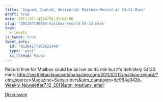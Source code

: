 ```yaml
---
title: 'Signed, Sealed, Delivered: Mailbox Record at 54:33 Mins'
draft: true
date: 2011-07-14T04:54:33+00:00
slug: '201107140454-mailbox-record-54-33-mins'
tags:
  - tweets
is_tweet: true
tweet_info:
  id: '91264277301821440'
  type: 'post'
  is_thread: False
---
```




Record time for Mailbox could be as low as 45 min but it's definitely 54:33 mins: <http://seattlebackpackersmagazine.com/2011/07/12/mailbox-record/?utm_source=Magazine+Subscribers&utm_campaign=dc964a042b-Weekly_Newsletter7_12_2011&utm_medium=email>

[Discussion](https://x.com/sytelus/status/91264277301821440)
